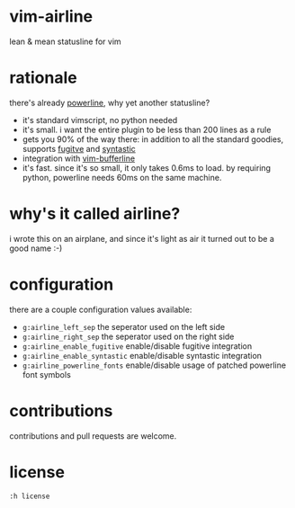 # vim-airline

lean &amp; mean statusline for vim

# rationale

there's already [powerline](https://github.com/Lokaltog/powerline), why yet another statusline?

*  it's standard vimscript, no python needed
*  it's small.  i want the entire plugin to be less than 200 lines as a rule
*  gets you 90% of the way there: in addition to all the standard goodies, supports [fugitve](https://github.com/tpope/vim-fugitive) and [syntastic](https://github.com/scrooloose/syntastic)
*  integration with [vim-bufferline](https://github.com/bling/vim-bufferline)
*  it's fast.  since it's so small, it only takes 0.6ms to load.  by requiring python, powerline needs 60ms on the same machine.

# why's it called airline?

i wrote this on an airplane, and since it's light as air it turned out to be a good name :-)

# configuration

there are a couple configuration values available:

* `g:airline_left_sep`  the seperator used on the left side
* `g:airline_right_sep`  the seperator used on the right side
* `g:airline_enable_fugitive`  enable/disable fugitive integration
* `g:airline_enable_syntastic`  enable/disable syntastic integration
* `g:airline_powerline_fonts`  enable/disable usage of patched powerline font symbols

# contributions

contributions and pull requests are welcome.

# license

`:h license`
